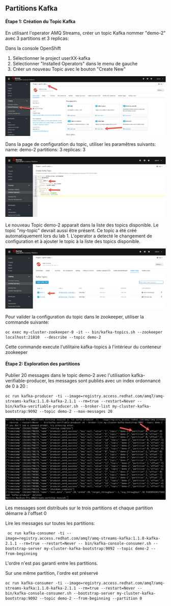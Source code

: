 ## Partitions Kafka

#### Étape 1:  Création du Topic Kafka

En utilisant l'operator AMQ Streams, créer un topic Kafka nommer "demo-2" avec 3 partitions et 3 replicas:

Dans la console OpenShift

1) Sélectionner le project userXX-kafka
2) Sélectionner "Installed Operators" dans le menu de gauche
3) Créer un nouveau Topic avec le bouton "Create New"

![Console](images/lab2-partitions-01.png)

Dans la page de configuration du topic, utiliser les paramêtres suivants:
name:  demo-2
partitions: 3
replicas: 3

![Topic YAML](images/lab2-partitions-02.png)

Le nouveau Topic demo-2 apparait dans la liste des topics disponible. 
Le topic "my-topic" devrait aussi être présent. Ce topic a été créé automatiquement lors du lab 1.  L'operator a detecté le changement de configuration et à ajouter le topic à la liste des topics disponible. 

![Topic Liste](images/lab2-partitions-03.png)

Pour valider la configuration du topic dans le zookeeper, utiliser la commande suivante:

```
oc exec my-cluster-zookeeper-0 -it -- bin/kafka-topics.sh --zookeeper localhost:21810  --describe --topic demo-2
```

Cette commande execute l'utilitaire kafka-topics à l'intérieur du conteneur zookeeper

#### Étape 2: Exploration des partitions

Publier 20 messages dans le topic demo-2 avec l'utilisation kafka-verifiable-producer, les messages sont publiés avec un index ordonnancé de 0 à 20 :

```
oc run kafka-producer -ti --image=registry.access.redhat.com/amq7/amq-streams-kafka:1.1.0-kafka-2.1.1 --rm=true --restart=Never -- bin/kafka-verifiable-producer.sh --broker-list my-cluster-kafka-bootstrap:9092 --topic demo-2 --max-messages 20
```

![Messages](images/lab2-producer-01.png)

Les messages sont distribués sur le trois partitions et chaque partition démarre à l'offset 0

Lire les messages sur toutes les partitions:


```
 oc run kafka-consumer -ti --image=registry.access.redhat.com/amq7/amq-streams-kafka:1.1.0-kafka-2.1.1 --rm=true --restart=Never -- bin/kafka-console-consumer.sh --bootstrap-server my-cluster-kafka-bootstrap:9092 --topic demo-2 --from-beginning
 ```

L'ordre n'est pas garanti entre les partitions.

Sur une même partition, l'ordre est préservé

```
oc run kafka-consumer -ti --image=registry.access.redhat.com/amq7/amq-streams-kafka:1.1.0-kafka-2.1.1 --rm=true --restart=Never -- bin/kafka-console-consumer.sh --bootstrap-server my-cluster-kafka-bootstrap:9092 --topic demo-2 --from-beginning --partition 0
```
